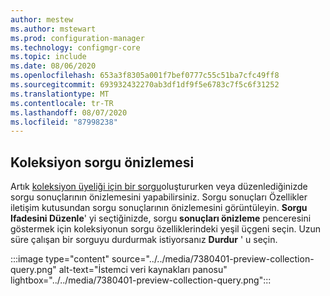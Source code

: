 ```yaml
---
author: mestew
ms.author: mstewart
ms.prod: configuration-manager
ms.technology: configmgr-core
ms.topic: include
ms.date: 08/06/2020
ms.openlocfilehash: 653a3f8305a001f7bef0777c55c51ba7cfc49ff8
ms.sourcegitcommit: 693932432270ab3df1df9f5e6783c7f5c6f31252
ms.translationtype: MT
ms.contentlocale: tr-TR
ms.lasthandoff: 08/07/2020
ms.locfileid: "87998238"
---
```

## <a name="collection-query-preview"></a>Koleksiyon sorgu önizlemesi
<!--7380401-->
Artık [koleksiyon üyeliği için bir sorgu](../../../../clients/manage/collections/create-collections.md#bkmk-query)oluştururken veya düzenlediğinizde sorgu sonuçlarının önizlemesini yapabilirsiniz. Sorgu sonuçları Özellikler iletişim kutusundan sorgu sonuçlarının önizlemesini görüntüleyin. **Sorgu Ifadesini Düzenle**' yi seçtiğinizde, sorgu **sonuçları önizleme** penceresini göstermek için koleksiyonun sorgu özelliklerindeki yeşil üçgeni seçin. Uzun süre çalışan bir sorguyu durdurmak istiyorsanız **Durdur** ' u seçin.

:::image type="content" source="../../media/7380401-preview-collection-query.png" alt-text="İstemci veri kaynakları panosu" lightbox="../../media/7380401-preview-collection-query.png":::